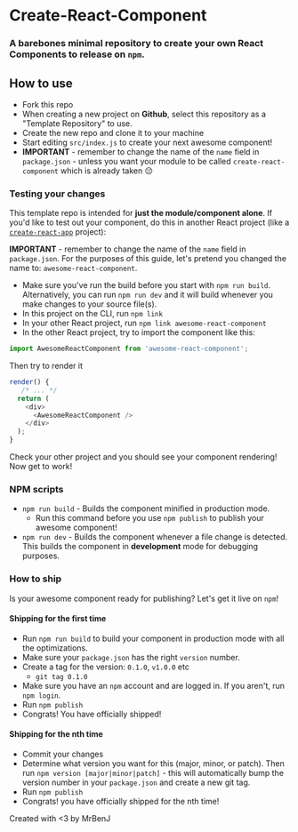 # Create-React-Component

### A barebones minimal repository to create your own React Components to release on `npm`.

## How to use

* Fork this repo
* When creating a new project on **Github**, select this repository as a "Template Repository" to use.
* Create the new repo and clone it to your machine
* Start editing `src/index.js` to create your next awesome component!
* **IMPORTANT** - remember to change the name of the `name` field in `package.json` - unless you want your module to be called `create-react-component` which is already taken 😔

### Testing your changes

This template repo is intended for **just the module/component alone**. If you'd like to test out your component, do this in another React project (like a [`create-react-app`](https://github.com/facebook/create-react-app) project):

**IMPORTANT** - remember to change the name of the `name` field in `package.json`. For the purposes of this guide, let's pretend you changed the name to: `awesome-react-component`.

* Make sure you've run the build before you start with `npm run build`. Alternatively, you can run `npm run dev` and it will build whenever you make changes to your source file(s).
* In this project on the CLI, run `npm link`
* In your other React project, run `npm link awesome-react-component`
* In the other React project, try to import the component like this:

```js
import AwesomeReactComponent from 'awesome-react-component';
```

Then try to render it
```js
render() {
   /* ... */
  return (
    <div>
      <AwesomeReactComponent />
    </div>
  );
}
```

Check your other project and you should see your component rendering! Now get to work!

### NPM scripts

* `npm run build` - Builds the component minified in production mode.
  * Run this command before you use `npm publish` to publish your awesome component!
* `npm run dev` - Builds the component whenever a file change is detected. This builds the component in **development** mode for debugging purposes.

### How to ship

Is your awesome component ready for publishing? Let's get it live on `npm`!

#### Shipping for the first time
* Run `npm run build` to build your component in production mode with all the optimizations.
* Make sure your `package.json` has the right `version` number.
* Create a tag for the version: `0.1.0`, `v1.0.0` etc
  * `git tag 0.1.0`
* Make sure you have an `npm` account and are logged in. If you aren't, run `npm login`.
* Run `npm publish`
* Congrats! You have officially shipped!

#### Shipping for the nth time
* Commit your changes
* Determine what version you want for this (major, minor, or patch). Then run `npm version [major|minor|patch]` - this will automatically bump the version number in your `package.json` and create a new git tag.
* Run `npm publish`
* Congrats! you have officially shipped for the nth time!

Created with <3 by MrBenJ
